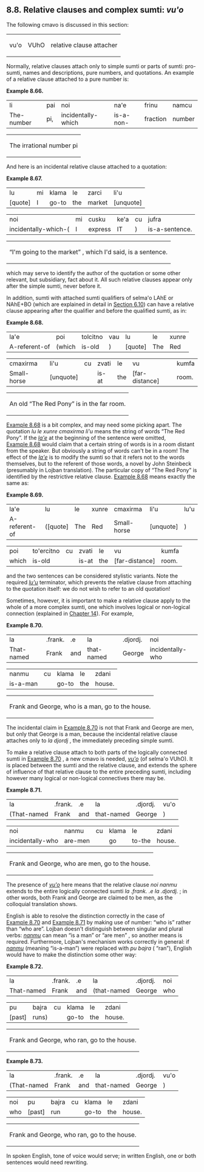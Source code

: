 <a id="section-vuho"></a>8.8. <a id="c8s8"></a>Relative clauses and complex sumti: _vu'o_
-----------------------------------------------------------------------------------------

The following cmavo is discussed in this section:

<table class="cmavo-list"><colgroup></colgroup><tbody><tr class="cmavo-entry"><td class="cmavo"><p class="cmavo">vu'o</p></td><td class="selmaho"><p class="selmaho">VUhO</p></td><td class="description"><p class="description">relative clause attacher</p></td></tr></tbody></table>

Normally, relative clauses attach only to simple sumti or parts of sumti: pro-sumti, names and descriptions, pure numbers, and quotations. An example of a relative clause attached to a pure number is:

<div class="interlinear-gloss-example example">
<a id="example-random-id-sfHA"></a>

**Example 8.66. <a id="c8e8d1"></a><a id="id-1.9.10.5.1.2" class="indexterm"></a>** 

<table class="interlinear-gloss"><colgroup></colgroup><tbody><tr class="jbo"><td>li</td><td>pai</td><td>noi</td><td>na'e</td><td>frinu</td><td>namcu</td></tr><tr class="gloss"><td>The-number</td><td>pi,</td><td>incidentally-which</td><td>is-a-non-</td><td>fraction</td><td>number</td></tr></tbody></table>

<table class="interlinear-gloss"><tbody><tr class="para"><td colspan="12321"><p class="natlang">The irrational number pi</p></td></tr></tbody></table>

</div>  

<a id="id-1.9.10.6.1" class="indexterm"></a><a id="id-1.9.10.6.2" class="indexterm"></a>And here is an incidental relative clause attached to a quotation:

<div class="interlinear-gloss-example example">
<a id="example-random-id-WuBh"></a>

**Example 8.67. <a id="c8e8d2"></a>** 

<table class="interlinear-gloss"><colgroup></colgroup><tbody><tr class="jbo"><td>lu</td><td>mi</td><td>klama</td><td>le</td><td>zarci</td><td>li'u</td></tr><tr class="gloss"><td>[quote]</td><td>I</td><td>go-to</td><td>the</td><td>market</td><td>[unquote]</td></tr></tbody></table>

<table class="interlinear-gloss"><colgroup></colgroup><tbody><tr class="jbo"><td>noi</td><td>mi</td><td>cusku</td><td>ke'a</td><td>cu</td><td>jufra</td></tr><tr class="gloss"><td>incidentally-which-(</td><td>I</td><td>express</td><td>IT</td><td>)</td><td>is-a-sentence.</td></tr></tbody></table>

<table class="interlinear-gloss"><tbody><tr class="para"><td colspan="12321"><p class="natlang"><span class="quote">“<span class="quote">I'm going to the market</span>”</span> , which I'd said, is a sentence.</p></td></tr></tbody></table>

</div>  

which may serve to identify the author of the quotation or some other relevant, but subsidiary, fact about it. All such relative clauses appear only after the simple sumti, never before it.

<a id="id-1.9.10.9.1" class="indexterm"></a><a id="id-1.9.10.9.2" class="indexterm"></a><a id="id-1.9.10.9.3" class="indexterm"></a><a id="id-1.9.10.9.4" class="indexterm"></a><a id="id-1.9.10.9.5" class="indexterm"></a><a id="id-1.9.10.9.6" class="indexterm"></a>In addition, sumti with attached sumti qualifiers of selma'o LAhE or NAhE+BO (which are explained in detail in [Section 6.10](../section-sumti-qualifiers)) can have a relative clause appearing after the qualifier and before the qualified sumti, as in:

<div class="interlinear-gloss-example example">
<a id="example-random-id-4sqi"></a>

**Example 8.68. <a id="id-1.9.10.10.1.1" class="indexterm"></a><a id="c8e8d3"></a>** 

<table class="interlinear-gloss"><colgroup></colgroup><tbody><tr class="jbo"><td>la'e</td><td>poi</td><td>tolcitno</td><td>vau</td><td>lu</td><td>le</td><td>xunre</td></tr><tr class="gloss"><td>A-referent-of</td><td>(which</td><td>is-old</td><td>)</td><td>[quote]</td><td>The</td><td>Red</td></tr></tbody></table>

<table class="interlinear-gloss"><colgroup></colgroup><tbody><tr class="jbo"><td>cmaxirma</td><td>li'u</td><td>cu</td><td>zvati</td><td>le</td><td>vu</td><td>kumfa</td></tr><tr class="gloss"><td>Small-horse</td><td>[unquote]</td><td></td><td>is-at</td><td>the</td><td>[far-distance]</td><td>room.</td></tr></tbody></table>

<table class="interlinear-gloss"><tbody><tr class="para"><td colspan="12321"><p class="natlang">An old <span class="quote">“<span class="quote">The Red Pony</span>”</span> is in the far room.</p></td></tr></tbody></table>

</div>  

[Example 8.68](../section-vuho#example-random-id-4sqi) is a bit complex, and may need some picking apart. The quotation _<a id="id-1.9.10.11.2.1" class="indexterm"></a>lu le xunre cmaxirma li'u_ means the string of words “The Red Pony”. If the _<a id="id-1.9.10.11.4.1" class="indexterm"></a>[_la'e_](../go01#valsi-lahe)_ at the beginning of the sentence were omitted, [Example 8.68](../section-vuho#example-random-id-4sqi) would claim that a certain string of words is in a room distant from the speaker. But obviously a string of words can't be in a room! The effect of the _<a id="id-1.9.10.11.6.1" class="indexterm"></a>[_la'e_](../go01#valsi-lahe)_ is to modify the sumti so that it refers not to the words themselves, but to the referent of those words, a novel by John Steinbeck (presumably in Lojban translation). The particular copy of “The Red Pony” is identified by the restrictive relative clause. [Example 8.68](../section-vuho#example-random-id-4sqi) means exactly the same as:

<div class="interlinear-gloss-example example">
<a id="example-random-id-yX24"></a>

**Example 8.69. <a id="id-1.9.10.12.1.1" class="indexterm"></a><a id="c8e8d4"></a>** 

<table class="interlinear-gloss"><colgroup></colgroup><tbody><tr class="jbo"><td>la'e</td><td>lu</td><td>le</td><td>xunre</td><td>cmaxirma</td><td>li'u</td><td>lu'u</td></tr><tr class="gloss"><td>A-referent-of</td><td>([quote]</td><td>The</td><td>Red</td><td>Small-horse</td><td>[unquote]</td><td>)</td></tr></tbody></table>

<table class="interlinear-gloss"><colgroup></colgroup><tbody><tr class="jbo"><td>poi</td><td>to'ercitno</td><td>cu</td><td>zvati</td><td>le</td><td>vu</td><td>kumfa</td></tr><tr class="gloss"><td>which</td><td>is-old</td><td></td><td>is-at</td><td>the</td><td>[far-distance]</td><td>room.</td></tr></tbody></table>

</div>  

and the two sentences can be considered stylistic variants. Note the required _<a id="id-1.9.10.13.1.1" class="indexterm"></a>[_lu'u_](../go01#valsi-luhu)_ terminator, which prevents the relative clause from attaching to the quotation itself: we do not wish to refer to an old quotation!

<a id="id-1.9.10.14.1" class="indexterm"></a>Sometimes, however, it is important to make a relative clause apply to the whole of a more complex sumti, one which involves logical or non-logical connection (explained in [Chapter 14](../chapter-connectives)). For example,

<div class="interlinear-gloss-example example">
<a id="example-random-id-EYgE"></a>

**Example 8.70. <a id="c8e8d5"></a>** 

<table class="interlinear-gloss"><colgroup></colgroup><tbody><tr class="jbo"><td>la</td><td>.frank.</td><td>.e</td><td>la</td><td>.djordj.</td><td>noi</td></tr><tr class="gloss"><td>That-named</td><td>Frank</td><td>and</td><td>that-named</td><td>George</td><td>incidentally-who</td></tr></tbody></table>

<table class="interlinear-gloss"><colgroup></colgroup><tbody><tr class="jbo"><td>nanmu</td><td>cu</td><td>klama</td><td>le</td><td>zdani</td></tr><tr class="gloss"><td>is-a-man</td><td></td><td>go-to</td><td>the</td><td>house.</td></tr></tbody></table>

<table class="interlinear-gloss"><tbody><tr class="para"><td colspan="12321"><p class="natlang">Frank and George, who is a man, go to the house.</p></td></tr></tbody></table>

</div>  

The incidental claim in [Example 8.70](../section-vuho#example-random-id-EYgE) is not that Frank and George are men, but only that George is a man, because the incidental relative clause attaches only to _<a id="id-1.9.10.16.2.1" class="indexterm"></a>la djordj_ , the immediately preceding simple sumti.

<a id="id-1.9.10.17.1" class="indexterm"></a><a id="id-1.9.10.17.2" class="indexterm"></a>To make a relative clause attach to both parts of the logically connected sumti in [Example 8.70](../section-vuho#example-random-id-EYgE) , a new cmavo is needed, _<a id="id-1.9.10.17.4.1" class="indexterm"></a>[_vu'o_](../go01#valsi-vuho)_ (of selma'o VUhO). It is placed between the sumti and the relative clause, and extends the sphere of influence of that relative clause to the entire preceding sumti, including however many logical or non-logical connectives there may be.

<div class="interlinear-gloss-example example">
<a id="example-random-id-9XPz"></a>

**Example 8.71. <a id="c8e8d6"></a>** 

<table class="interlinear-gloss"><colgroup></colgroup><tbody><tr class="jbo"><td>la</td><td>.frank.</td><td>.e</td><td>la</td><td>.djordj.</td><td>vu'o</td></tr><tr class="gloss"><td>(That-named</td><td>Frank</td><td>and</td><td>that-named</td><td>George</td><td>)</td></tr></tbody></table>

<table class="interlinear-gloss"><colgroup></colgroup><tbody><tr class="jbo"><td>noi</td><td>nanmu</td><td>cu</td><td>klama</td><td>le</td><td>zdani</td></tr><tr class="gloss"><td>incidentally-who</td><td>are-men</td><td>&nbsp;</td><td>go</td><td>to-the</td><td>house.</td></tr></tbody></table>

<table class="interlinear-gloss"><tbody><tr class="para"><td colspan="12321"><p class="natlang">Frank and George, who are men, go to the house.</p></td></tr></tbody></table>

</div>  

The presence of _<a id="id-1.9.10.19.1.1" class="indexterm"></a>[_vu'o_](../go01#valsi-vuho)_ here means that the relative clause _<a id="id-1.9.10.19.2.1" class="indexterm"></a>noi nanmu_ extends to the entire logically connected sumti _<a id="id-1.9.10.19.3.1" class="indexterm"></a>la .frank. .e la .djordj._ ; in other words, both Frank and George are claimed to be men, as the colloquial translation shows.

<a id="id-1.9.10.20.1" class="indexterm"></a>English is able to resolve the distinction correctly in the case of [Example 8.70](../section-vuho#example-random-id-EYgE) and [Example 8.71](../section-vuho#example-random-id-9XPz) by making use of number: “who is” rather than “who are”. Lojban doesn't distinguish between singular and plural verbs: _<a id="id-1.9.10.20.6.1" class="indexterm"></a>[_nanmu_](../go01#valsi-nanmu)_ can mean “is a man” or “are men” , so another means is required. Furthermore, Lojban's mechanism works correctly in general: if _<a id="id-1.9.10.20.9.1" class="indexterm"></a>[_nanmu_](../go01#valsi-nanmu)_ (meaning “is-a-man”) were replaced with _<a id="id-1.9.10.20.11.1" class="indexterm"></a>pu bajra_ ( “ran”), English would have to make the distinction some other way:

<div class="interlinear-gloss-example example">
<a id="example-random-id-qmeb"></a>

**Example 8.72. <a id="c8e8d7"></a>** 

<table class="interlinear-gloss"><colgroup></colgroup><tbody><tr class="jbo"><td>la</td><td>.frank.</td><td>.e</td><td>la</td><td>.djordj.</td><td>noi</td></tr><tr class="gloss"><td>That-named</td><td>Frank</td><td>and</td><td>(that-named</td><td>George</td><td>who</td></tr></tbody></table>

<table class="interlinear-gloss"><colgroup></colgroup><tbody><tr class="jbo"><td>pu</td><td>bajra</td><td>cu</td><td>klama</td><td>le</td><td>zdani</td></tr><tr class="gloss"><td>[past]</td><td>runs)</td><td>&nbsp;</td><td>go-to</td><td>the</td><td>house.</td></tr></tbody></table>

<table class="interlinear-gloss"><tbody><tr class="para"><td colspan="12321"><p class="natlang">Frank and George, who ran, go to the house.</p></td></tr></tbody></table>

</div>  
<div class="interlinear-gloss-example example">
<a id="example-random-id-qmEt"></a>

**Example 8.73. <a id="c8e8d8"></a>** 

<table class="interlinear-gloss"><colgroup></colgroup><tbody><tr class="jbo"><td>la</td><td>.frank.</td><td>.e</td><td>la</td><td>.djordj.</td><td>vu'o</td></tr><tr class="gloss"><td>(That-named</td><td>Frank</td><td>and</td><td>that-named</td><td>George</td><td>)</td></tr></tbody></table>

<table class="interlinear-gloss"><colgroup></colgroup><tbody><tr class="jbo"><td>noi</td><td>pu</td><td>bajra</td><td>cu</td><td>klama</td><td>le</td><td>zdani</td></tr><tr class="gloss"><td>who</td><td>[past]</td><td>run</td><td>&nbsp;</td><td>go-to</td><td>the</td><td>house.</td></tr></tbody></table>

<table class="interlinear-gloss"><tbody><tr class="para"><td colspan="12321"><p class="natlang">Frank and George, who ran, go to the house.</p></td></tr></tbody></table>

</div>  

In spoken English, tone of voice would serve; in written English, one or both sentences would need rewriting.